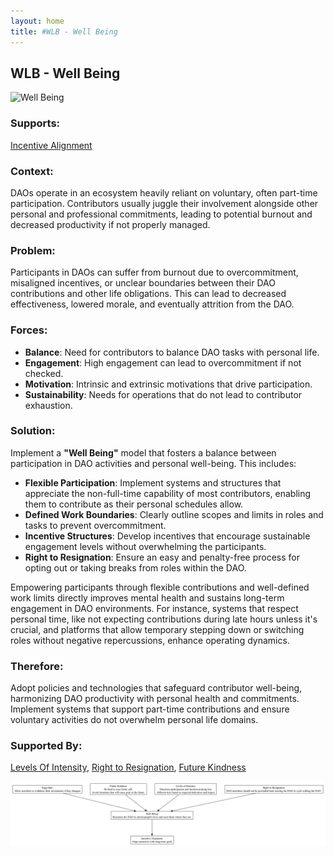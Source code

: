 ```yaml
---
layout: home
title: #WLB - Well Being
---
```


## WLB - Well Being

![Well Being](./output/illustration/well_being_illustration_v3.png)

### Supports:

[Incentive Alignment](./incentive_alignment.html)

### Context:

DAOs operate in an ecosystem heavily reliant on voluntary, often part-time participation. Contributors usually juggle their involvement alongside other personal and professional commitments, leading to potential burnout and decreased productivity if not properly managed.

### Problem:

Participants in DAOs can suffer from burnout due to overcommitment, misaligned incentives, or unclear boundaries between their DAO contributions and other life obligations. This can lead to decreased effectiveness, lowered morale, and eventually attrition from the DAO.

### Forces:

- **Balance**: Need for contributors to balance DAO tasks with personal life.
- **Engagement**: High engagement can lead to overcommitment if not checked.
- **Motivation**: Intrinsic and extrinsic motivations that drive participation.
- **Sustainability**: Needs for operations that do not lead to contributor exhaustion.

### Solution:

Implement a **"Well Being"** model that fosters a balance between participation in DAO activities and personal well-being. This includes:
- **Flexible Participation**: Implement systems and structures that appreciate the non-full-time capability of most contributors, enabling them to contribute as their personal schedules allow.
- **Defined Work Boundaries**: Clearly outline scopes and limits in roles and tasks to prevent overcommitment.
- **Incentive Structures**: Develop incentives that encourage sustainable engagement levels without overwhelming the participants.
- **Right to Resignation**: Ensure an easy and penalty-free process for opting out or taking breaks from roles within the DAO.
  
Empowering participants through flexible contributions and well-defined work limits directly improves mental health and sustains long-term engagement in DAO environments. For instance, systems that respect personal time, like not expecting contributions during late hours unless it's crucial, and platforms that allow temporary stepping down or switching roles without negative repercussions, enhance operating dynamics.

### Therefore:

Adopt policies and technologies that safeguard contributor well-being, harmonizing DAO productivity with personal health and commitments. Implement systems that support part-time contributions and ensure voluntary activities do not overwhelm personal life domains.

### Supported By:

[Levels Of Intensity](./levels_of_intensity.html), [Right to Resignation](./right_to_resignation.html), [Future Kindness](./future_kindness.html)

![Well Being](./output/well_being_specific_graph_v3.png)